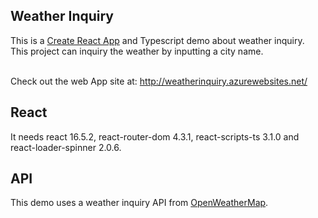 ## Weather Inquiry
This is a [Create React App](https://github.com/facebookincubator/create-react-app) and Typescript demo about weather inquiry.<br/>
This project can inquiry the weather by inputting a city name.<br/><br/>

Check out the web App site at: http://weatherinquiry.azurewebsites.net/<br/>

## React
It needs react 16.5.2, react-router-dom 4.3.1, react-scripts-ts 3.1.0 and react-loader-spinner 2.0.6.<br/>

## API
This demo uses a weather inquiry API from [OpenWeatherMap](https://openweathermap.org/current).<br/>

